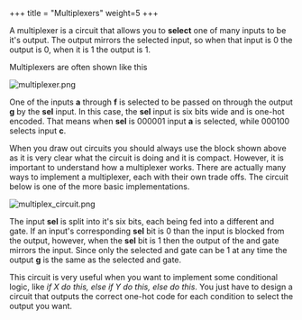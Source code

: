 +++
title = "Multiplexers"
weight=5
+++

A multiplexer is a circuit that allows you to **select** one of many inputs to be it's output. The output mirrors the selected input, so when that input is 0 the output is 0, when it is 1 the output is 1.

Multiplexers are often shown like this

![multiplexer.png](https://cdn.alchitry.com/background/multiplexer.png)

One of the inputs **a** through **f** is selected to be passed on through the output **g** by the **sel** input. In this case, the **sel** input is six bits wide and is one-hot encoded. That means when **sel** is 000001 input **a** is selected, while 000100 selects input **c**.

When you draw out circuits you should always use the block shown above as it is very clear what the circuit is doing and it is compact. However, it is important to understand how a multiplexer works. There are actually many ways to implement a multiplexer, each with their own trade offs. The circuit below is one of the more basic implementations. 

![multiplex_circuit.png](https://cdn.alchitry.com/background/multiplex_circuit.png)

The input **sel** is split into it's six bits, each being fed into a different and gate. If an input's corresponding **sel** bit is 0 than the input is blocked from the output, however, when the **sel** bit is 1 then the output of the and gate mirrors the input. Since only the selected and gate can be 1 at any time the output **g** is the same as the selected and gate.

This circuit is very useful when you want to implement some conditional logic, like _if X do this, else if Y do this, else do this_. You just have to design a circuit that outputs the correct one-hot code for each condition to select the output you want.